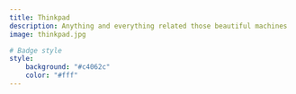 ```yaml
---
title: Thinkpad
description: Anything and everything related those beautiful machines
image: thinkpad.jpg

# Badge style
style:
    background: "#c4062c"
    color: "#fff"
---
```

